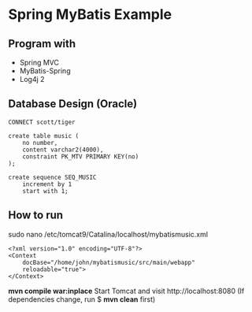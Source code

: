 Spring MyBatis Example
============

## Program with 
* Spring MVC
* MyBatis-Spring
* Log4j 2

## Database Design (Oracle)

	CONNECT scott/tiger
	
	create table music (
		no number,
		content varchar2(4000),
		constraint PK_MTV PRIMARY KEY(no)
	);

	create sequence SEQ_MUSIC
		increment by 1
		start with 1;

## How to run
sudo nano /etc/tomcat9/Catalina/localhost/mybatismusic.xml

    <?xml version="1.0" encoding="UTF-8"?>
    <Context
        docBase="/home/john/mybatismusic/src/main/webapp"
        reloadable="true">
    </Context>

**mvn compile war:inplace**
Start Tomcat and visit http://localhost:8080
(If dependencies change, run $ **mvn clean** first)
